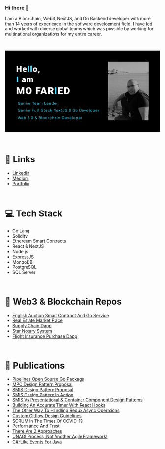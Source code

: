 ### Hi there 👋

I am a Blockchain, Web3, NextJS, and Go Backend developer with more than 14 years of experience in the software development field. I have led and worked with diverse global teams which was possible by working for multinational organizations for my entire career.

<br>

<p align='center'>
    <img src='./assets/portfolio_preview.png' alt='portfolio preview' width="700"/>
</p>

<br>

# 🔗 Links

- [LinkedIn](https://www.linkedin.com/in/mo-faried-0258a445/)
- [Medium](https://medium.com/@m.a.faried)
- [Portfolio](https://m-faried.github.io/m-faried-portfolio/)

<br>

# 💻 Tech Stack

- Go Lang
- Solidity
- Ethereum Smart Contracts
- React & NextJS
- Node.js
- ExpressJS
- MongoDB
- PostgreSQL
- SQL Server

<br>

# 📐 Web3 & Blockchain Repos

- [English Auction Smart Contract And Go Service](https://github.com/M-Faried/english-auction-smart-contract)
- [Real Estate Market Place](https://github.com/M-Faried/ubc-web3-real-estate-marketplace)
- [Supply Chain Dapp](https://github.com/M-Faried/ubc-web3-supply-chain-dapp)
- [Star Notary System](https://github.com/M-Faried/ubc-web3-erc721-star-notary-v3)
- [Flight Insurance Purchase Dapp](https://github.com/M-Faried/ubc-web3-flight-surety)

<br>

# 📝 Publications

- [Pipelines Open Source Go Package](https://github.com/M-Faried/pipelines)
- [MPC Design Pattern Proposal](https://medium.com/@m.a.faried/mvc-or-mpc-e907f39f9e35)
- [SMIS Design Pattern Proposal](https://medium.com/@m.a.faried/smis-design-pattern-d725a7ad814c)
- [SMIS Design Pattern In Action](https://medium.com/@m.a.faried/smis-design-pattern-in-action-9a3c6daa85ae)
- [SMIS Vs Presentational & Container Component Design Patterns](https://medium.com/@m.a.faried/smis-vs-presentational-container-component-design-patterns-40efe64114e7)
- [Building An Accurate Timer With React Hooks](https://medium.com/@m.a.faried/building-a-real-time-react-hook-99636cbbff72)
- [The Other Way To Handling Redux Async Operations](https://medium.com/@m.a.faried/the-otherway-to-handling-redux-async-operations-24ab95935a80)
- [Custom Gitflow Design Guidelines](https://www.linkedin.com/pulse/custom-git-workflow-design-guidelines-mohamed-faried)
- [SCRUM In The Times Of COVID-19](https://www.linkedin.com/pulse/scrum-times-covid-19-mohamed-faried)
- [Performance And Trust](https://www.linkedin.com/pulse/performance-trust-mohamed-faried)
- [There Are 2 Approaches](https://www.linkedin.com/pulse/two-approaches-mohamed-faried)
- [UNAGI Process, Not Another Agile Framework!](https://www.linkedin.com/pulse/unagi-process-another-agile-framework-mohamed-faried)
- [C#-Like Events For Java](https://www.codeproject.com/Tips/1008821/Csharp-Like-Events-For-Java)

<br>

<!--
**M-Faried/M-Faried** is a ✨ _special_ ✨ repository because its `README.md` (this file) appears on your GitHub profile.

Here are some ideas to get you started:

- 🔭 I’m currently working on ...
- 🌱 I’m currently learning ...
- 👯 I’m looking to collaborate on ...
- 🤔 I’m looking for help with ...
- 💬 Ask me about ...
- 📫 How to reach me: ...
- 😄 Pronouns: ...
- ⚡ Fun fact: ...
-->
